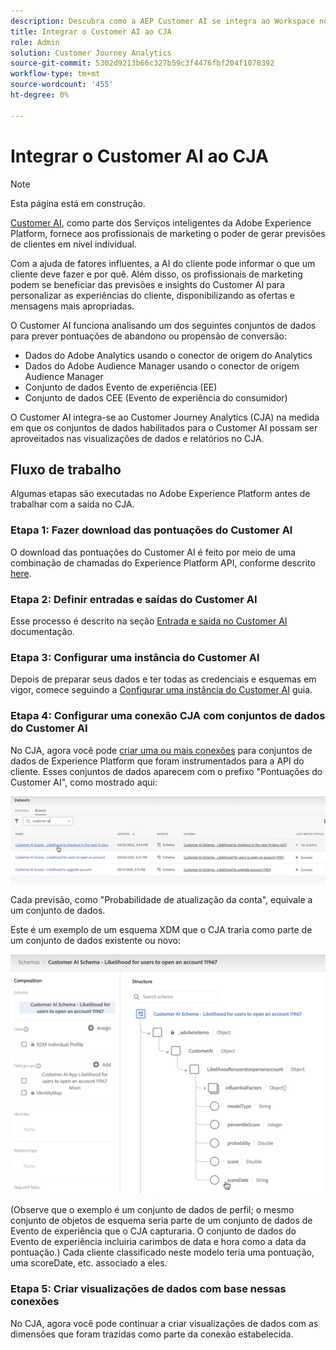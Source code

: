 ```yaml
---
description: Descubra como a AEP Customer AI se integra ao Workspace no CJA.
title: Integrar o Customer AI ao CJA
role: Admin
solution: Customer Journey Analytics
source-git-commit: 5302d9213b66c327b59c3f4476fbf204f1078392
workflow-type: tm+mt
source-wordcount: '455'
ht-degree: 0%

---
```



# Integrar o Customer AI ao CJA

>[!NOTE]
>
>Esta página está em construção.

[Customer AI](https://experienceleague.adobe.com/docs/experience-platform/intelligent-services/customer-ai/overview.html?lang=en), como parte dos Serviços inteligentes da Adobe Experience Platform, fornece aos profissionais de marketing o poder de gerar previsões de clientes em nível individual.

Com a ajuda de fatores influentes, a AI do cliente pode informar o que um cliente deve fazer e por quê. Além disso, os profissionais de marketing podem se beneficiar das previsões e insights do Customer AI para personalizar as experiências do cliente, disponibilizando as ofertas e mensagens mais apropriadas.

O Customer AI funciona analisando um dos seguintes conjuntos de dados para prever pontuações de abandono ou propensão de conversão:

* Dados do Adobe Analytics usando o conector de origem do Analytics
* Dados do Adobe Audience Manager usando o conector de origem Audience Manager
* Conjunto de dados Evento de experiência (EE)
* Conjunto de dados CEE (Evento de experiência do consumidor)

O Customer AI integra-se ao Customer Journey Analytics (CJA) na medida em que os conjuntos de dados habilitados para o Customer AI possam ser aproveitados nas visualizações de dados e relatórios no CJA.

## Fluxo de trabalho

Algumas etapas são executadas no Adobe Experience Platform antes de trabalhar com a saída no CJA.

### Etapa 1: Fazer download das pontuações do Customer AI

O download das pontuações do Customer AI é feito por meio de uma combinação de chamadas do Experience Platform API, conforme descrito [here](https://experienceleague.adobe.com/docs/experience-platform/intelligent-services/customer-ai/getting-started.html?lang=en#downloading-customer-ai-scores).

### Etapa 2: Definir entradas e saídas do Customer AI

Esse processo é descrito na seção [Entrada e saída no Customer AI](https://experienceleague.adobe.com/docs/experience-platform/intelligent-services/customer-ai/input-output.html?lang=en) documentação.

### Etapa 3: Configurar uma instância do Customer AI

Depois de preparar seus dados e ter todas as credenciais e esquemas em vigor, comece seguindo a [Configurar uma instância do Customer AI](https://experienceleague.adobe.com/docs/experience-platform/intelligent-services/customer-ai/user-guide/configure.html?lang=en) guia.

### Etapa 4: Configurar uma conexão CJA com conjuntos de dados do Customer AI

No CJA, agora você pode [criar uma ou mais conexões](/help/connections/create-connection.md) para conjuntos de dados de Experience Platform que foram instrumentados para a API do cliente. Esses conjuntos de dados aparecem com o prefixo &quot;Pontuações do Customer AI&quot;, como mostrado aqui:

![Pontuações de CAI](assets/cai-scores.png)

Cada previsão, como &quot;Probabilidade de atualização da conta&quot;, equivale a um conjunto de dados.

Este é um exemplo de um esquema XDM que o CJA traria como parte de um conjunto de dados existente ou novo:

![Esquema CAI](assets/cai-schema.png)

(Observe que o exemplo é um conjunto de dados de perfil; o mesmo conjunto de objetos de esquema seria parte de um conjunto de dados de Evento de experiência que o CJA capturaria. O conjunto de dados do Evento de experiência incluiria carimbos de data e hora como a data da pontuação.) Cada cliente classificado neste modelo teria uma pontuação, uma scoreDate, etc. associado a eles.

### Etapa 5: Criar visualizações de dados com base nessas conexões

No CJA, agora você pode continuar a criar visualizações de dados com as dimensões que foram trazidas como parte da conexão estabelecida.